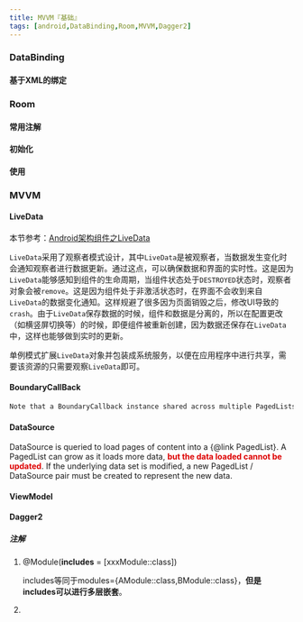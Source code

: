 ```yaml
---
title: MVVM『基础』
tags: [android,DataBinding,Room,MVVM,Dagger2]
---
```


### DataBinding

#### 基于XML的绑定



### Room

#### 常用注解

#### 初始化

#### 使用



### MVVM

#### LiveData

本节参考：[Android架构组件之LiveData](<https://www.jianshu.com/p/6e7e05a8b750>)

`LiveData`采用了观察者模式设计，其中`LiveData`是被观察者，当数据发生变化时会通知观察者进行数据更新。通过这点，可以确保数据和界面的实时性。这是因为`LiveData`能够感知到组件的生命周期，当组件状态处于`DESTROYED`状态时，观察者对象会被`remove`。这是因为组件处于非激活状态时，在界面不会收到来自`LiveData`的数据变化通知。这样规避了很多因为页面销毁之后，修改UI导致的`crash`。由于`LiveData`保存数据的时候，组件和数据是分离的，所以在配置更改（如横竖屏切换等）的时候，即便组件被重新创建，因为数据还保存在`LiveData`中，这样也能够做到实时的更新。

单例模式扩展`LiveData`对象并包装成系统服务，以便在应用程序中进行共享，需要该资源的只需要观察`LiveData`即可。

#### BoundaryCallBack

```html
Note that a BoundaryCallback instance shared across multiple PagedLists (e.g. when passed to {@link LivePagedListBuilder#setBoundaryCallback}), the callbacks may be issued multiple times. If for example {@link #onItemAtEndLoaded(Object)} triggers a network load, it should avoid triggering it again while the load is ongoing.
```

#### DataSource

DataSource is queried to load pages of content into a {@link PagedList}. A PagedList can grow as it loads more data, <font color="#dd0000">**but the data loaded cannot be updated**</font>. If the underlying data set is modified, a new PagedList / DataSource pair must be created to represent the new data.

#### ViewModel



#### Dagger2

##### 注解

1. @Module(**includes** = [xxxModule::class])

   includes等同于modules={AModule::class,BModule::class}，**但是includes可以进行多层嵌套**。

2. 



